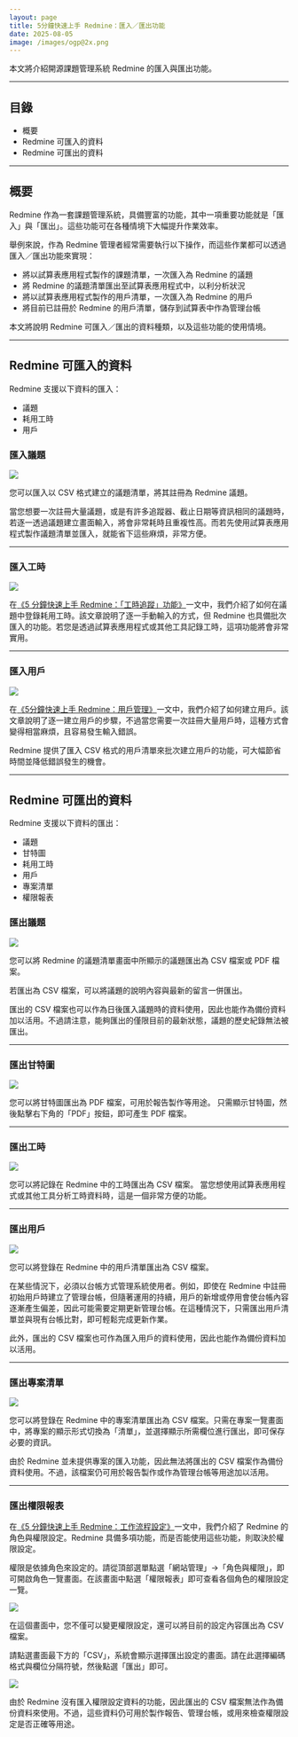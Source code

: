 ```yaml
---
layout: page
title: 5分鐘快速上手 Redmine：匯入／匯出功能
date: 2025-08-05
image: /images/ogp@2x.png
---
```


本文將介紹開源課題管理系統 Redmine 的匯入與匯出功能。

---

## 目錄

- 概要
- Redmine 可匯入的資料
- Redmine 可匯出的資料

---

## 概要

Redmine 作為一套課題管理系統，具備豐富的功能，其中一項重要功能就是「匯入」與「匯出」。這些功能可在各種情境下大幅提升作業效率。

舉例來說，作為 Redmine 管理者經常需要執行以下操作，而這些作業都可以透過匯入／匯出功能來實現：

- 將以試算表應用程式製作的課題清單，一次匯入為 Redmine 的議題
- 將 Redmine 的議題清單匯出至試算表應用程式中，以利分析狀況
- 將以試算表應用程式製作的用戶清單，一次匯入為 Redmine 的用戶
- 將目前已註冊於 Redmine 的用戶清單，儲存到試算表中作為管理台帳

本文將說明 Redmine 可匯入／匯出的資料種類，以及這些功能的使用情境。

---

## Redmine 可匯入的資料

Redmine 支援以下資料的匯入：

- 議題
- 耗用工時
- 用戶

### 匯入議題

![](images/import-export-01@2x.png)

您可以匯入以 CSV 格式建立的議題清單，將其註冊為 Redmine 議題。

當您想要一次註冊大量議題，或是有許多追蹤器、截止日期等資訊相同的議題時，若逐一透過議題建立畫面輸入，將會非常耗時且重複性高。而若先使用試算表應用程式製作議題清單並匯入，就能省下這些麻煩，非常方便。



---

### 匯入工時

![](images/import-export-02@2x.png)

在[《5 分鐘快速上手 Redmine：「工時追蹤」功能》](time-tracking.md)一文中，我們介紹了如何在議題中登錄耗用工時。該文章說明了逐一手動輸入的方式，但 Redmine 也具備批次匯入的功能。若您是透過試算表應用程式或其他工具記錄工時，這項功能將會非常實用。


---

### 匯入用戶

![](images/import-export-03@2x.png)

在[《5分鐘快速上手 Redmine：用戶管理》](users.md)一文中，我們介紹了如何建立用戶。該文章說明了逐一建立用戶的步驟，不過當您需要一次註冊大量用戶時，這種方式會變得相當麻煩，且容易發生輸入錯誤。

Redmine 提供了匯入 CSV 格式的用戶清單來批次建立用戶的功能，可大幅節省時間並降低錯誤發生的機會。



---

## Redmine 可匯出的資料

Redmine 支援以下資料的匯出：

- 議題
- 甘特圖
- 耗用工時
- 用戶
- 專案清單
- 權限報表

### 匯出議題

![](images/import-export-04@2x.png)

您可以將 Redmine 的議題清單畫面中所顯示的議題匯出為 CSV 檔案或 PDF 檔案。

若匯出為 CSV 檔案，可以將議題的說明內容與最新的留言一併匯出。

匯出的 CSV 檔案也可以作為日後匯入議題時的資料使用，因此也能作為備份資料加以活用。不過請注意，能夠匯出的僅限目前的最新狀態，議題的歷史紀錄無法被匯出。

---

### 匯出甘特圖

![](images/import-export-05@2x.png)

您可以將甘特圖匯出為 PDF 檔案，可用於報告製作等用途。
只需顯示甘特圖，然後點擊右下角的「PDF」按鈕，即可產生 PDF 檔案。

---

### 匯出工時

![](images/import-export-06@2x.png)

您可以將記錄在 Redmine 中的工時匯出為 CSV 檔案。
當您想使用試算表應用程式或其他工具分析工時資料時，這是一個非常方便的功能。

---

### 匯出用戶

![](images/import-export-07@2x.png)

您可以將登錄在 Redmine 中的用戶清單匯出為 CSV 檔案。

在某些情況下，必須以台帳方式管理系統使用者。例如，即使在 Redmine 中註冊初始用戶時建立了管理台帳，但隨著運用的持續，用戶的新增或停用會使台帳內容逐漸產生偏差，因此可能需要定期更新管理台帳。在這種情況下，只需匯出用戶清單並與現有台帳比對，即可輕鬆完成更新作業。

此外，匯出的 CSV 檔案也可作為匯入用戶的資料使用，因此也能作為備份資料加以活用。

---

### 匯出專案清單

![](images/import-export-08@2x.png)

您可以將登錄在 Redmine 中的專案清單匯出為 CSV 檔案。只需在專案一覽畫面中，將專案的顯示形式切換為「清單」，並選擇顯示所需欄位進行匯出，即可保存必要的資訊。

由於 Redmine 並未提供專案的匯入功能，因此無法將匯出的 CSV 檔案作為備份資料使用。不過，該檔案仍可用於報告製作或作為管理台帳等用途加以活用。

---

### 匯出權限報表

在[《5 分鐘快速上手 Redmine：工作流程設定》](workflow.md)一文中，我們介紹了 Redmine 的角色與權限設定。Redmine 具備多項功能，而是否能使用這些功能，則取決於權限設定。

權限是依據角色來設定的。請從頂部選單點選「網站管理」→「角色與權限」，即可開啟角色一覽畫面。在該畫面中點選「權限報表」即可查看各個角色的權限設定一覽。

![](images/import-export-09@2x.png)

在這個畫面中，您不僅可以變更權限設定，還可以將目前的設定內容匯出為 CSV 檔案。

請點選畫面最下方的「CSV」，系統會顯示選擇匯出設定的畫面。請在此選擇編碼格式與欄位分隔符號，然後點選「匯出」即可。

![](images/import-export-10@2x.png)

由於 Redmine 沒有匯入權限設定資料的功能，因此匯出的 CSV 檔案無法作為備份資料來使用。不過，這些資料仍可用於製作報告、管理台帳，或用來檢查權限設定是否正確等用途。

